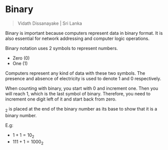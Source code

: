# Binary

> Vidath Dissanayake | Sri Lanka

Binary is important because computers represent data in binary format. It is also essential for network addressing and computer logic operations.

Binary notation uses 2 symbols to represent numbers.

- Zero (0)
- One (1)

Computers represent any kind of data with these two symbols. The presence and absence of electricity is used to denote 1 and 0 respectively.

When counting with binary, you start with 0 and increment one. Then you will reach 1, which is the last symbol of binary. Therefore, you need to increment one digit left of it and start back from zero.

$_2$ is placed at the end of the binary number as its base to show that it is a binary number.

E.g:
- $1 + 1 = 10_2$
- $111 + 1 = 1000_2$

